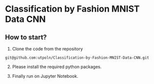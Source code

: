 # Classification by Fashion MNIST Data CNN

## How to start?

1. Clone the code from the repository
```
git@github.com:utpoln/Classification-by-Fashion-MNIST-Data-CNN.git
```
2. Please install the required python packages.

3. Finally run on Jupyter Notebook.

